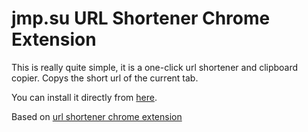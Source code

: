 jmp.su URL Shortener Chrome Extension
==============================
This is really quite simple, it is a one-click url shortener and clipboard copier. Copys the short url of the current tab.

You can install it directly from [here](http://serzhen.co/files/jmpsu01.crx).

Based on [url shortener chrome extension](https://github.com/helloandre/url-shortener-chrome-extension)